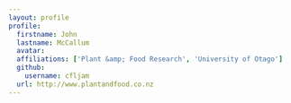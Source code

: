 ```yaml
---
layout: profile
profile:
  firstname: John
  lastname: McCallum
  avatar:
  affiliations: ['Plant &amp; Food Research', 'University of Otago']
  github:
    username: cfljam
  url: http://www.plantandfood.co.nz
---
```

